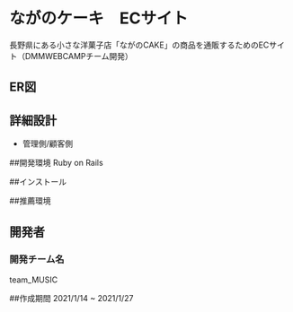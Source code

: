 # ながのケーキ　ECサイト
長野県にある小さな洋菓子店「ながのCAKE」の商品を通販するためのECサイト（DMMWEBCAMPチーム開発）

## ER図

## 詳細設計
* 管理側/顧客側

##開発環境
Ruby on Rails

##インストール

##推薦環境

## 開発者
### 開発チーム名
team_MUSIC

##作成期間
2021/1/14 ~ 2021/1/27